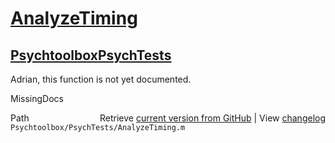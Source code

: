 # [AnalyzeTiming](AnalyzeTiming)
## [Psychtoolbox](Psychtoolbox)[PsychTests](PsychTests)

Adrian, this function is not yet documented.


 MissingDocs



<div class="code_header" style="text-align:right;">
  <span style="float:left;">Path&nbsp;&nbsp;</span> <span class="counter">Retrieve <a href=
  "https://raw.github.com/Psychtoolbox-3/Psychtoolbox-3/beta/Psychtoolbox/PsychTests/AnalyzeTiming.m">current version from GitHub</a> | View <a href=
  "https://github.com/Psychtoolbox-3/Psychtoolbox-3/commits/beta/Psychtoolbox/PsychTests/AnalyzeTiming.m">changelog</a></span>
</div>
<div class="code">
  <code>Psychtoolbox/PsychTests/AnalyzeTiming.m</code>
</div>


